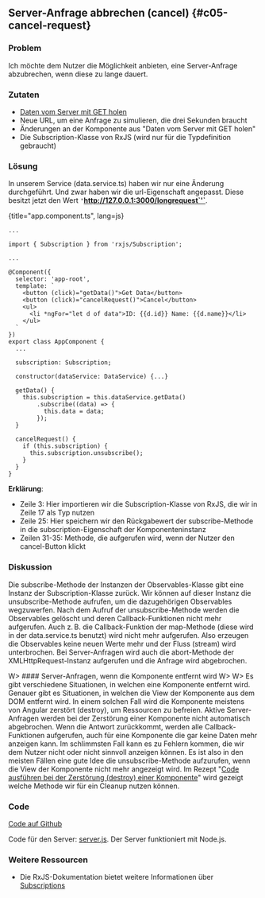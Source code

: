 ## Server-Anfrage abbrechen (cancel) {#c05-cancel-request}

### Problem

Ich möchte dem Nutzer die Möglichkeit anbieten, eine Server-Anfrage abzubrechen, wenn diese zu lange dauert.

### Zutaten

* [Daten vom Server mit GET holen](#c05-get-data)
* Neue URL, um eine Anfrage zu simulieren, die drei Sekunden braucht
* Änderungen an der Komponente aus "Daten vom Server mit GET holen"
* Die Subscription-Klasse von RxJS (wird nur für die Typdefinition gebraucht)

### Lösung

In unserem Service (data.service.ts) haben wir nur eine Änderung durchgeführt. Und zwar haben wir die url-Eigenschaft angepasst. Diese besitzt jetzt den Wert __`'`http://127.0.0.1:3000/longrequest`'`__.

{title="app.component.ts", lang=js}
```
...

import { Subscription } from 'rxjs/Subscription';

...

@Component({
  selector: 'app-root',
  template: `
    <button (click)="getData()">Get Data</button>
    <button (click)="cancelRequest()">Cancel</button>
    <ul>
      <li *ngFor="let d of data">ID: {{d.id}} Name: {{d.name}}</li>
    </ul>
  `
})
export class AppComponent {
  ...

  subscription: Subscription;

  constructor(dataService: DataService) {...}

  getData() {
    this.subscription = this.dataService.getData()
        .subscribe((data) => {
          this.data = data;
        });
  }

  cancelRequest() {
    if (this.subscription) {
      this.subscription.unsubscribe();
    }
  }
}
```

__Erklärung__:

* Zeile 3: Hier importieren wir die Subscription-Klasse von RxJS, die wir in Zeile 17 als Typ nutzen
* Zeile 25: Hier speichern wir den Rückgabewert der subscribe-Methode in die subscription-Eigenschaft der Komponenteninstanz
* Zeilen 31-35: Methode, die aufgerufen wird, wenn der Nutzer den cancel-Button klickt

### Diskussion

Die subscribe-Methode der Instanzen der Observables-Klasse gibt eine Instanz der Subscription-Klasse zurück.
Wir können auf dieser Instanz die unsubscribe-Methode aufrufen, um die dazugehörigen Observables wegzuwerfen.
Nach dem Aufruf der unsubscribe-Methode werden die Observables gelöscht und deren Callback-Funktionen nicht mehr aufgerufen.
Auch z. B. die Callback-Funktion der map-Methode (diese wird in der data.service.ts benutzt) wird nicht mehr aufgerufen.
Also erzeugen die Observables keine neuen Werte mehr und der Fluss (stream) wird unterbrochen.
Bei Server-Anfragen wird auch die abort-Methode der XMLHttpRequest-Instanz aufgerufen und die Anfrage wird abgebrochen.

W> #### Server-Anfragen, wenn die Komponente entfernt wird
W>
W> Es gibt verschiedene Situationen, in welchen eine Komponente entfernt wird. Genauer gibt es Situationen, in welchen die View der Komponente aus dem DOM entfernt wird. In einem solchen Fall wird die Komponente meistens von Angular zerstört (destroy), um Ressourcen zu befreien. Aktive Server-Anfragen werden bei der Zerstörung einer Komponente nicht automatisch abgebrochen. Wenn die Antwort zurückkommt, werden alle Callback-Funktionen aufgerufen, auch für eine Komponente die gar keine Daten mehr anzeigen kann. Im schlimmsten Fall kann es zu Fehlern kommen, die wir dem Nutzer nicht oder nicht sinnvoll anzeigen können. Es ist also in den meisten Fällen eine gute Idee die unsubscribe-Methode aufzurufen, wenn die View der Komponente nicht mehr angezeigt wird. Im Rezept "[Code ausführen bei der Zerstörung (destroy) einer Komponente](#c07-on-destroy)" wird gezeigt welche Methode wir für ein Cleanup nutzen können.

### Code

[Code auf Github](https://github.com/jsperts/angular2_kochbuch_code/tree/master/05-Recipes_for_Data_Exchange/05-Cancel_Request)

Code für den Server: [server.js](https://github.com/jsperts/angular2_kochbuch_code/tree/master/05-Recipes_for_Data_Exchange/server.js). Der Server funktioniert mit Node.js.

### Weitere Ressourcen

* Die RxJS-Dokumentation bietet weitere Informationen über [Subscriptions](https://github.com/ReactiveX/rxjs/blob/master/doc/subscription.md)

